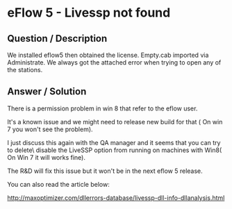 # **eFlow 5 - Livessp not found** #

## **Question / Description** ##

We installed eflow5 then obtained the license. Empty.cab imported via Administrate. We always got the attached error when trying to open any of the stations.



## **Answer / Solution** ##

There is a permission problem in win 8 that refer to the eflow user. 

It's a known issue and we might need to release new build for that ( On win 7 you won't see the problem). 

I just discuss this again with the QA manager and it seems that you can try to delete\ disable the LiveSSP option from running on machines with Win8( On Win 7 it will works fine). 

The R&D will fix this issue but it won't be in the next eflow 5 release. 

You can also read the article below: 

[http://maxoptimizer.com/dllerrors-database/livessp-dll-info-dllanalysis.html ](http://maxoptimizer.com/dllerrors-database/livessp-dll-info-dllanalysis.html )





